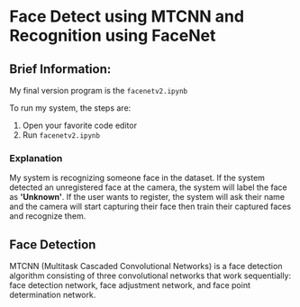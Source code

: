 # Face Detect using MTCNN and Recognition using FaceNet

## Brief Information:
My final version program is the `facenetv2.ipynb`

To run my system, the steps are:
  1. Open your favorite code editor
  2. Run `facenetv2.ipynb`

### Explanation
My system is recognizing someone face in the dataset. If the system detected an unregistered face at the camera, the system will label the face as **'Unknown'**. If the user wants to register, the system will ask their name and the camera will start capturing their face then train their captured faces and recognize them.

## Face Detection
MTCNN (Multitask Cascaded Convolutional Networks) is a face detection algorithm consisting of three convolutional networks that work sequentially: face detection network, face adjustment network, and face point determination network.
